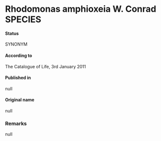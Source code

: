 Rhodomonas amphioxeia W. Conrad SPECIES
=======

#### Status
SYNONYM

#### According to
The Catalogue of Life, 3rd January 2011

#### Published in
null

#### Original name
null

### Remarks
null